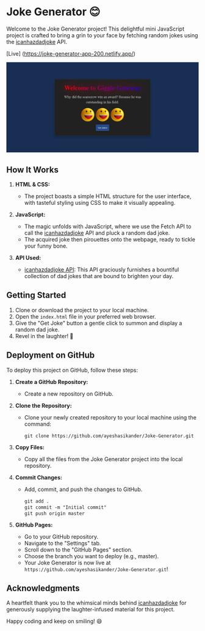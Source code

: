 # Joke Generator 😊

Welcome to the Joke Generator project! This delightful mini JavaScript project is crafted to bring a grin to your face by fetching random jokes using the [icanhazdadjoke](https://icanhazdadjoke.com/) API.

[Live] (https://joke-generator-app-200.netlify.app/)

![Demo](./thumb.png)

## How It Works

1. **HTML & CSS:**
   - The project boasts a simple HTML structure for the user interface, with tasteful styling using CSS to make it visually appealing.

2. **JavaScript:**
   - The magic unfolds with JavaScript, where we use the Fetch API to call the [icanhazdadjoke](https://icanhazdadjoke.com/) API and pluck a random dad joke.
   - The acquired joke then pirouettes onto the webpage, ready to tickle your funny bone.

3. **API Used:**
   - [icanhazdadjoke API](https://icanhazdadjoke.com/): This API graciously furnishes a bountiful collection of dad jokes that are bound to brighten your day.

## Getting Started

1. Clone or download the project to your local machine.
2. Open the `index.html` file in your preferred web browser.
3. Give the "Get Joke" button a gentle click to summon and display a random dad joke.
4. Revel in the laughter! 🎉

## Deployment on GitHub

To deploy this project on GitHub, follow these steps:

1. **Create a GitHub Repository:**
   - Create a new repository on GitHub.

2. **Clone the Repository:**
   - Clone your newly created repository to your local machine using the command:
     ```
     git clone https://github.com/ayeshasikander/Joke-Generator.git
     ```

3. **Copy Files:**
   - Copy all the files from the Joke Generator project into the local repository.

4. **Commit Changes:**
   - Add, commit, and push the changes to GitHub.
     ```
     git add .
     git commit -m "Initial commit"
     git push origin master
     ```

5. **GitHub Pages:**
   - Go to your GitHub repository.
   - Navigate to the "Settings" tab.
   - Scroll down to the "GitHub Pages" section.
   - Choose the branch you want to deploy (e.g., master).
   - Your Joke Generator is now live at `https://github.com/ayeshasikander/Joke-Generator.git`!


## Acknowledgments

A heartfelt thank you to the whimsical minds behind [icanhazdadjoke](https://icanhazdadjoke.com/) for generously supplying the laughter-infused material for this project.


Happy coding and keep on smiling! 😄